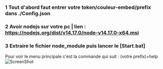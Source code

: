 ### 1 Tout d'abord faut entrer votre token/couleur-embed/prefix dans ./Config.json  
### 2 Avoir nodejs sur votre pc | lien : https://nodejs.org/dist/v14.17.0/node-v14.17.0-x64.msi 
### 3 Extraire le fichier node_module puis lancer le [Start.bat]  
Pour voir le menu principale c'est la commande qui suit : (votre prefix)+help 
![ScreenShot](https://cdn.discordapp.com/attachments/766258846733172747/784814905332989952/Sans_titre_3.gif)
